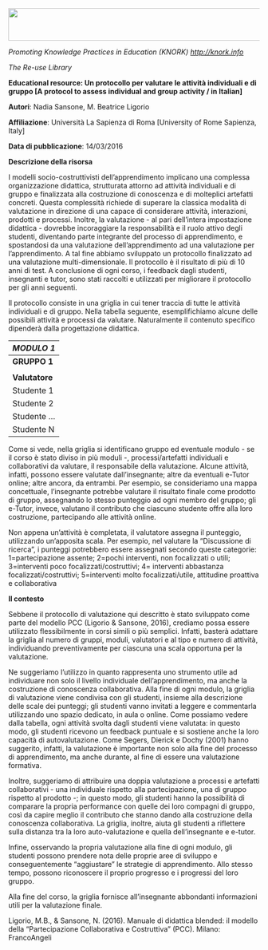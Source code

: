 <img src="md\img046/media/image01.png" width="624" height="65" />

*Promoting Knowledge Practices in Education (KNORK) http://knork.info*

*The Re-use Library*

<span id="h.gjdgxs" class="anchor"></span>

**Educational resource: Un protocollo per valutare le attività individuali e di gruppo \[A protocol to assess individual and group activity / in Italian\]**

**Autori**: Nadia Sansone, M. Beatrice Ligorio

**Affiliazione**: Università La Sapienza di Roma \[University of Rome Sapienza, Italy\]

**Data di pubblicazione**: 14/03/2016

**Descrizione della risorsa**

I modelli socio-costruttivisti dell’apprendimento implicano una complessa organizzazione didattica, strutturata attorno ad attività individuali e di gruppo e finalizzata alla costruzione di conoscenza e di molteplici artefatti concreti. Questa complessità richiede di superare la classica modalità di valutazione in direzione di una capace di considerare attività, interazioni, prodotti e processi. Inoltre, la valutazione - al pari dell’intera impostazione didattica - dovrebbe incoraggiare la responsabilità e il ruolo attivo degli studenti, diventando parte integrante del processo di apprendimento, e spostandosi da una valutazione dell’apprendimento ad una valutazione per l’apprendimento. A tal fine abbiamo sviluppato un protocollo finalizzato ad una valutazione multi-dimensionale. Il protocollo è il risultato di più di 10 anni di test. A conclusione di ogni corso, i feedback dagli studenti, insegnanti e tutor, sono stati raccolti e utilizzati per migliorare il protocollo per gli anni seguenti.

Il protocollo consiste in una griglia in cui tener traccia di tutte le attività individuali e di gruppo. Nella tabella seguente, esemplifichiamo alcune delle possibili attività e processi da valutare. Naturalmente il contenuto specifico dipenderà dalla progettazione didattica.

| ***MODULO 1*** |
|----------------|
| **GRUPPO 1**   |
|                |
| **Valutatore** |
| Studente 1     |
| Studente 2     |
| Studente …     |
| Studente N     |

Come si vede, nella griglia si identificano gruppo ed eventuale modulo - se il corso è stato diviso in più moduli -, processi/artefatti individuali e collaborativi da valutare, il responsabile della valutazione. Alcune attività, infatti, possono essere valutate dall’insegnante; altre da eventuali e-Tutor online; altre ancora, da entrambi. Per esempio, se consideriamo una mappa concettuale, l’insegnante potrebbe valutare il risultato finale come prodotto di gruppo, assegnando lo stesso punteggio ad ogni membro del gruppo; gli e-Tutor, invece, valutano il contributo che ciascuno studente offre alla loro costruzione, partecipando alle attività online.

Non appena un’attività è completata, il valutatore assegna il punteggio, utilizzando un’apposita scala. Per esempio, nel valutare la “Discussione di ricerca”, i punteggi potrebbero essere assegnati secondo queste categorie: 1=partecipazione assente; 2=pochi interventi, non focalizzati o utili; 3=interventi poco focalizzati/costruttivi; 4= interventi abbastanza focalizzati/costruttivi; 5=interventi molto focalizzati/utile, attitudine proattiva e collaborativa

**Il contesto**

Sebbene il protocollo di valutazione qui descritto è stato sviluppato come parte del modello PCC (Ligorio & Sansone, 2016), crediamo possa essere utilizzato flessibilmente in corsi simili o più semplici. Infatti, basterà adattare la griglia al numero di gruppi, moduli, valutatori e al tipo e numero di attività, individuando preventivamente per ciascuna una scala opportuna per la valutazione.

Ne suggeriamo l’utilizzo in quanto rappresenta uno strumento utile ad individuare non solo il livello individuale dell’apprendimento, ma anche la costruzione di conoscenza collaborativa. Alla fine di ogni modulo, la griglia di valutazione viene condivisa con gli studenti, insieme alla descrizione delle scale dei punteggi; gli studenti vanno invitati a leggere e commentarla utilizzando uno spazio dedicato, in aula o online. Come possiamo vedere dalla tabella, ogni attività svolta dagli studenti viene valutata: in questo modo, gli studenti ricevono un feedback puntuale e si sostiene anche la loro capacità di autovalutazione. Come Segers, Dierick e Dochy (2001) hanno suggerito, infatti, la valutazione è importante non solo alla fine del processo di apprendimento, ma anche durante, al fine di essere una valutazione formativa.

Inoltre, suggeriamo di attribuire una doppia valutazione a processi e artefatti collaborativi - una individuale rispetto alla partecipazione, una di gruppo rispetto al prodotto -; in questo modo, gli studenti hanno la possibilità di comparare la propria performance con quelle dei loro compagni di gruppo, così da capire meglio il contributo che stanno dando alla costruzione della conoscenza collaborativa. La griglia, inoltre, aiuta gli studenti a riflettere sulla distanza tra la loro auto-valutazione e quella dell’insegnante e e-tutor.

Infine, osservando la propria valutazione alla fine di ogni modulo, gli studenti possono prendere nota delle proprie aree di sviluppo e conseguentemente “aggiustare” le strategie di apprendimento. Allo stesso tempo, possono riconoscere il proprio progresso e i progressi del loro gruppo.

Alla fine del corso, la griglia fornisce all’insegnante abbondanti informazioni utili per la valutazione finale.

Ligorio, M.B., & Sansone, N. (2016). Manuale di didattica blended: il modello della “Partecipazione Collaborativa e Costruttiva” (PCC). Milano: FrancoAngeli
